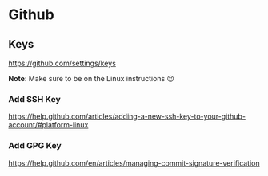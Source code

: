 
# Github

## Keys

<https://github.com/settings/keys>

**Note**: Make sure to be on the Linux instructions 😉

### Add SSH Key

https://help.github.com/articles/adding-a-new-ssh-key-to-your-github-account/#platform-linux

### Add GPG Key

https://help.github.com/en/articles/managing-commit-signature-verification
